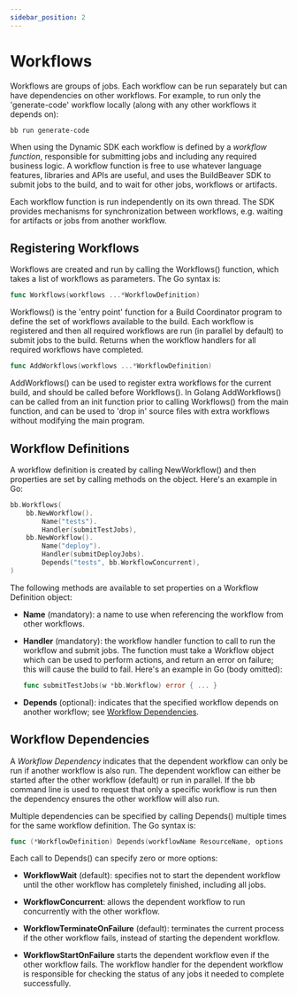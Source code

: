 ```yaml
---
sidebar_position: 2
---
```


# Workflows

Workflows are groups of jobs. Each workflow can be run separately but can have dependencies on other workflows.
For example, to run only the 'generate-code' workflow locally (along with any other workflows
it depends on):

```shell
bb run generate-code
```

When using the Dynamic SDK each workflow is defined by a *workflow function*, responsible for submitting jobs and
including any required business logic.  A workflow function is free to use whatever language features,
libraries and APIs are useful, and uses the BuildBeaver SDK to submit jobs to the build, and to wait for other jobs,
workflows or artifacts.

Each workflow function is run independently on its own thread. The SDK provides mechanisms for synchronization
between workflows, e.g. waiting for artifacts or jobs from another workflow.

## Registering Workflows

Workflows are created and run by calling the Workflows() function, which takes a list of workflows as parameters.
The Go syntax is:
   
```go
func Workflows(workflows ...*WorkflowDefinition)
```

Workflows() is the 'entry point' function for a Build Coordinator program to define the set of workflows available
to the build. Each workflow is registered and then all required workflows are run (in parallel by default)
to submit jobs to the build. Returns when the workflow handlers for all required workflows have completed.

```go
func AddWorkflows(workflows ...*WorkflowDefinition)
```

AddWorkflows() can be used to register extra workflows for the current build, and should be called before Workflows().
In Golang AddWorkflows() can be called from an init function prior to calling Workflows() from the main function,
and can be used to 'drop in' source files with extra workflows without modifying the main program.

## Workflow Definitions

A workflow definition is created by calling NewWorkflow() and then properties are set by calling methods on the
object. Here's an example in Go:

```go
bb.Workflows(
    bb.NewWorkflow().
  	    Name("tests").
  	    Handler(submitTestJobs), 
	bb.NewWorkflow().
        Name("deploy").
        Handler(submitDeployJobs).
        Depends("tests", bb.WorkflowConcurrent),
)
```
The following methods are available to set properties on a Workflow Definition object:

- **Name** (mandatory): a name to use when referencing the workflow from other workflows.

- **Handler** (mandatory): the workflow handler function to call to run the workflow and submit jobs.
  The function must take a Workflow object which can be used to perform actions, and return an error on failure;
  this will cause the build to fail. Here's an example in Go (body omitted):
  ```go
  func submitTestJobs(w *bb.Workflow) error { ... }
  ```

- **Depends** (optional): indicates that the specified workflow depends on another workflow; see
  [Workflow Dependencies](#workflow-dependencies).

## Workflow Dependencies

A *Workflow Dependency* indicates that the dependent workflow can only be run if another workflow is also
run. The dependent workflow can either be started after the other workflow (default) or run
in parallel. If the bb command line is used to request that only a specific workflow is run then the dependency
ensures the other workflow will also run.

Multiple dependencies can be specified by calling Depends() multiple times for the same workflow definition.
The Go syntax is:

```go
func (*WorkflowDefinition) Depends(workflowName ResourceName, options ...WorkflowDependsOption) *WorkflowDefinition
```

Each call to Depends() can specify zero or more options:

- **WorkflowWait** (default): specifies not to start the dependent workflow until the other workflow has
  completely finished, including all jobs.

- **WorkflowConcurrent**: allows the dependent workflow to run concurrently with the other workflow.

- **WorkflowTerminateOnFailure** (default): terminates the current process if the other workflow fails, instead
  of starting the dependent workflow.

- **WorkflowStartOnFailure** starts the dependent workflow even if the other workflow fails. The workflow handler
  for the dependent workflow is responsible for checking the status of any jobs it needed to complete successfully.
